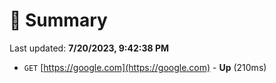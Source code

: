 # 📖 Summary
Last updated: **7/20/2023, 9:42:38 PM**

- `GET` [https://google.com](https://google.com) - **Up** (210ms)
